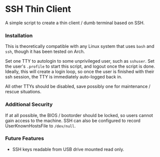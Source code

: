# SSH Thin Client #
A simple script to create a thin client / dumb terminal based on SSH.

### Installation ###
This is theoretically compatible with any Linux system that uses `bash` and `ssh`, though it has been tested on Arch.

Set one TTY to autologin to some unprivileged user, such as `sshuser`. Set the user's `.profile` to start this script, and logout once the script is done. Ideally, this will create a login loop, so once the user is finished with their ssh session, the TTY is immediately auto-logged back in.

All other TTYs should be disabled, save possibly one for maintenance / rescue situations.

### Additional Security ###
If at all possible, the BIOS / bootorder should be locked, so users cannot gain access to the machine. SSH can also be configured to record UserKnownHostsFile to `/dev/null`.

### Future Features
* SSH keys readable from USB drive mounted read only.